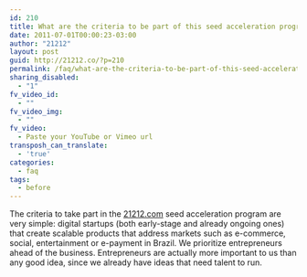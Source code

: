 ```yaml
---
id: 210
title: What are the criteria to be part of this seed acceleration program?
date: 2011-07-01T00:00:23-03:00
author: "21212"
layout: post
guid: http://21212.co/?p=210
permalink: /faq/what-are-the-criteria-to-be-part-of-this-seed-acceleration-program/
sharing_disabled:
  - "1"
fv_video_id:
  - ""
fv_video_img:
  - ""
fv_video:
  - Paste your YouTube or Vimeo url
transposh_can_translate:
  - 'true'
categories:
  - faq
tags:
  - before
---
```

The criteria to take part in the <a href="http://local.21212.com/" target="_blank">21212.com</a> seed acceleration program are very simple: digital startups (both early-stage and already ongoing ones) that create scalable products that address markets such as e-commerce, social, entertainment or e-payment in Brazil. We prioritize entrepreneurs ahead of the business. Entrepreneurs are actually more important to us than any good idea, since we already have ideas that need talent to run.